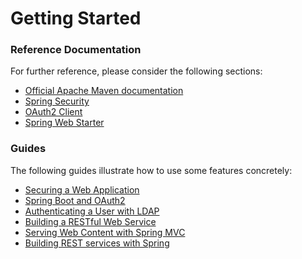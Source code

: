 # Getting Started

### Reference Documentation
For further reference, please consider the following sections:

* [Official Apache Maven documentation](https://maven.apache.org/guides/index.html)
* [Spring Security](https://docs.spring.io/spring-boot/docs/{bootVersion}/reference/htmlsingle/#boot-features-security)
* [OAuth2 Client](https://docs.spring.io/spring-boot/docs/{bootVersion}/reference/htmlsingle/#boot-features-security-oauth2-client)
* [Spring Web Starter](https://docs.spring.io/spring-boot/docs/{bootVersion}/reference/htmlsingle/#boot-features-developing-web-applications)

### Guides
The following guides illustrate how to use some features concretely:

* [Securing a Web Application](https://spring.io/guides/gs/securing-web/)
* [Spring Boot and OAuth2](https://spring.io/guides/tutorials/spring-boot-oauth2/)
* [Authenticating a User with LDAP](https://spring.io/guides/gs/authenticating-ldap/)
* [Building a RESTful Web Service](https://spring.io/guides/gs/rest-service/)
* [Serving Web Content with Spring MVC](https://spring.io/guides/gs/serving-web-content/)
* [Building REST services with Spring](https://spring.io/guides/tutorials/bookmarks/)

